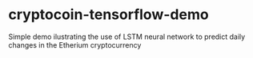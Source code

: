 # cryptocoin-tensorflow-demo
Simple demo ilustrating the use of LSTM neural network to predict daily changes in the Etherium cryptocurrency
